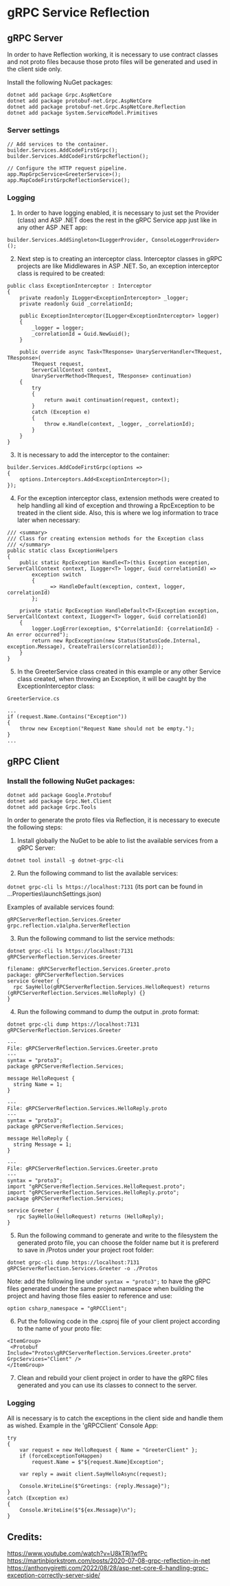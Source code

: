 # gRPC Service Reflection

## gRPC Server

In order to have Reflection working, it is necessary to use contract classes and not proto files because those proto files will be generated and used in the client side only.

Install the following NuGet packages:

`dotnet add package Grpc.AspNetCore`  
`dotnet add package protobuf-net.Grpc.AspNetCore`  
`dotnet add package protobuf-net.Grpc.AspNetCore.Reflection`  
`dotnet add package System.ServiceModel.Primitives`  

### Server settings

`// Add services to the container.`  
`builder.Services.AddCodeFirstGrpc();`  
`builder.Services.AddCodeFirstGrpcReflection();`  

`// Configure the HTTP request pipeline.`  
`app.MapGrpcService<GreeterService>();`  
`app.MapCodeFirstGrpcReflectionService();`  

### Logging

1. In order to have logging enabled, it is necessary to just set the Provider (class) and ASP .NET does the rest in the gRPC Service app just like in any other ASP .NET app:

`builder.Services.AddSingleton<ILoggerProvider, ConsoleLoggerProvider>();` 

2. Next step is to creating an interceptor class. Interceptor classes in gRPC projects are like Middlewares in ASP .NET. So, an exception interceptor class is required to be created:

`public class ExceptionInterceptor : Interceptor`  
`{`  
`    private readonly ILogger<ExceptionInterceptor> _logger;`  
`    private readonly Guid _correlationId;`  

`    public ExceptionInterceptor(ILogger<ExceptionInterceptor> logger)`  
`    {`  
`        _logger = logger;`  
`        _correlationId = Guid.NewGuid();`  
`    }`  

`    public override async Task<TResponse> UnaryServerHandler<TRequest, TResponse>(`  
`        TRequest request,`  
`        ServerCallContext context,`  
`        UnaryServerMethod<TRequest, TResponse> continuation)`  
`    {`  
`        try`  
`        {`  
`            return await continuation(request, context);`  
`        }`  
`        catch (Exception e)`  
`        {`  
`            throw e.Handle(context, _logger, _correlationId);`  
`        }`  
`    }`  
`}`  

3. It is necessary to add the interceptor to the container:

`builder.Services.AddCodeFirstGrpc(options =>`  
`{`  
`    options.Interceptors.Add<ExceptionInterceptor>();`  
`});`  

4. For the exception interceptor class, extension methods were created to help handling all kind of exception and throwing a RpcException to be treated in the client side. Also, this is where we log information to trace later when necessary:

`/// <summary>`  
`/// Class for creating extension methods for the Exception class`  
`/// </summary>`  
`public static class ExceptionHelpers`  
`{`  
`    public static RpcException Handle<T>(this Exception exception, ServerCallContext context, ILogger<T> logger, Guid correlationId) =>`  
`        exception switch`  
`        {`  
`            _ => HandleDefault(exception, context, logger, correlationId)`  
`        };`  

`    private static RpcException HandleDefault<T>(Exception exception, ServerCallContext context, ILogger<T> logger, Guid correlationId)`  
`    {`  
`        logger.LogError(exception, $"CorrelationId: {correlationId} - An error occurred");`  
`        return new RpcException(new Status(StatusCode.Internal, exception.Message), CreateTrailers(correlationId));`  
`    }`  
`}`  

5. In the GreeterService class created in this example or any other Service class created, when throwing an Exception, it will be caught by the ExceptionInterceptor class:

`GreeterService.cs`  

`...`  
`if (request.Name.Contains("Exception"))`  
`{`  
`    throw new Exception("Request Name should not be empty.");`  
`}`  
`...`  

## gRPC Client

### Install the following NuGet packages:

`dotnet add package Google.Protobuf`  
`dotnet add package Grpc.Net.Client`  
`dotnet add package Grpc.Tools`  

In order to generate the proto files via Reflection, it is necessary to execute the following steps:

1. Install globally the NuGet to be able to list the available services from a gRPC Server:

`dotnet tool install -g dotnet-grpc-cli`  

2. Run the following command to list the available services:

`dotnet grpc-cli ls https://localhost:7131` (its port can be found in ...Properties\launchSettings.json)

Examples of available services found:

`gRPCServerReflection.Services.Greeter`  
`grpc.reflection.v1alpha.ServerReflection`  

3. Run the following command to list the service methods:

`dotnet grpc-cli ls https://localhost:7131 gRPCServerReflection.Services.Greeter`

`filename: gRPCServerReflection.Services.Greeter.proto`  
`package: gRPCServerReflection.Services`  
`service Greeter {`  
`  rpc SayHello(gRPCServerReflection.Services.HelloRequest) returns (gRPCServerReflection.Services.HelloReply) {}`  
`}`  

4. Run the following command to dump the output in .proto format:

`dotnet grpc-cli dump https://localhost:7131 gRPCServerReflection.Services.Greeter`  

`---`  
`File: gRPCServerReflection.Services.Greeter.proto`  
`---`  
`syntax = "proto3";`  
`package gRPCServerReflection.Services;`  

`message HelloRequest {`  
`  string Name = 1;`  
`}`  

`---`  
`File: gRPCServerReflection.Services.HelloReply.proto`  
`---`  
`syntax = "proto3";`  
`package gRPCServerReflection.Services;`  

`message HelloReply {`  
`  string Message = 1;`  
`}`  

`---`  
`File: gRPCServerReflection.Services.Greeter.proto`  
`---`  
`syntax = "proto3";`  
`import "gRPCServerReflection.Services.HelloRequest.proto";`  
`import "gRPCServerReflection.Services.HelloReply.proto";`  
`package gRPCServerReflection.Services;`  

`service Greeter {`  
`   rpc SayHello(HelloRequest) returns (HelloReply);`  
`}`  

5. Run the following command to generate and write to the filesystem the generated proto file, you can choose the folder name but it is prefererd to save in /Protos under your project root folder:

`dotnet grpc-cli dump https://localhost:7131 gRPCServerReflection.Services.Greeter -o ./Protos`  

Note: add the following line under `syntax = "proto3";` to have the gRPC files generated under the same project namespace when building the project and having those files easier to reference and use:

`option csharp_namespace = "gRPCClient";`

6. Put the following code in the .csproj file of your client project according to the name of your proto file:

`<ItemGroup>`  
 ` <Protobuf Include="Protos\gRPCServerReflection.Services.Greeter.proto" GrpcServices="Client" />`  
`</ItemGroup>`  

7. Clean and rebuild your client project in order to have the gRPC files generated and you can use its classes to connect to the server.

### Logging

All is necessary is to catch the exceptions in the client side and handle them as wished. Example in the 'gRPCClient' Console App:

`try`  
`{`  
`    var request = new HelloRequest { Name = "GreeterClient" };`  
`    if (forceExceptionToHappen)`  
`        request.Name = $"${request.Name}Exception";`  

`    var reply = await client.SayHelloAsync(request);`  

`    Console.WriteLine($"Greetings: {reply.Message}");`  
`}`  
`catch (Exception ex)`  
`{`  
`    Console.WriteLine($"${ex.Message}\n");`  
`}`  

## Credits:

https://www.youtube.com/watch?v=U8kTRj1wfPc  
https://martinbjorkstrom.com/posts/2020-07-08-grpc-reflection-in-net
https://anthonygiretti.com/2022/08/28/asp-net-core-6-handling-grpc-exception-correctly-server-side/
